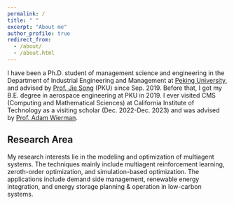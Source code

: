 ```yaml
---
permalink: /
title: " "
excerpt: "About me"
author_profile: true
redirect_from: 
  - /about/
  - /about.html
---
```


I have been a Ph.D. student of management science and engineering in the Department of Industrial Engineering and Management at [Peking University](https://english.pku.edu.cn/), and advised by [Prof. Jie Song](http://www2.coe.pku.edu.cn/faculty/songjie/indexen.html) (PKU) since Sep. 2019. Before that, I got my B.E. degree in aerospace engineering at PKU in 2019. I ever visited CMS (Computing and Mathematical Sciences) at California Institute of Technology as a visiting scholar (Dec. 2022-Dec. 2023) and was advised by [Prof. Adam Wierman](https://adamwierman.com/).

## Research Area
My research interests lie in the modeling and optimization of multiagent systems. The techniques mainly include multiagent reinforcement learning, zeroth-order optimization, and simulation-based optimization. The applications include demand side management, renewable energy integration, and energy storage planning & operation in low-carbon systems.

